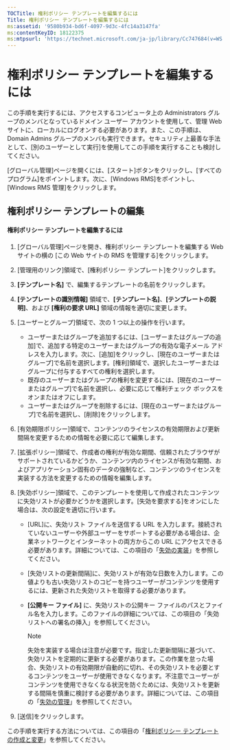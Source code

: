 ```yaml
---
TOCTitle: 権利ポリシー テンプレートを編集するには
Title: 権利ポリシー テンプレートを編集するには
ms:assetid: '9580b934-bd6f-4097-9d3c-4fc14a3147fa'
ms:contentKeyID: 18122375
ms:mtpsurl: 'https://technet.microsoft.com/ja-jp/library/Cc747684(v=WS.10)'
---
```


権利ポリシー テンプレートを編集するには
=======================================

この手順を実行するには、アクセスするコンピュータ上の Administrators グループのメンバとなっているドメイン ユーザー アカウントを使用して、管理 Web サイトに、ローカルにログオンする必要があります。また、この手順は、Domain Admins グループのメンバも実行できます。セキュリティ上最善な手法として、\[別のユーザーとして実行\]を使用してこの手順を実行することも検討してください。

\[グローバル管理\]ページを開くには、\[スタート\]ボタンをクリックし、\[すべてのプログラム\]をポイントします。次に、\[Windows RMS\]をポイントし、\[Windows RMS 管理\]をクリックします。

権利ポリシー テンプレートの編集
-------------------------------

#### 権利ポリシー テンプレートを編集するには

1.  \[グローバル管理\]ページを開き、権利ポリシー テンプレートを編集する Web サイトの横の \[この Web サイトの RMS を管理する\]をクリックします。

2.  \[管理用のリンク\]領域で、\[権利ポリシー テンプレート\]をクリックします。

3.  **\[テンプレート名\]** で、編集するテンプレートの名前をクリックします。

4.  **\[テンプレートの識別情報\]** 領域で、**\[テンプレート名\]**、**\[テンプレートの説明\]**、および **\[権利の要求 URL\]** 領域の情報を適切に変更します。

5.  \[ユーザーとグループ\]領域で、次の 1 つ以上の操作を行います。

    -   ユーザーまたはグループを追加するには、\[ユーザーまたはグループの追加\]で、追加する特定のユーザーまたはグループの有効な電子メール アドレスを入力します。次に、\[追加\]をクリックし、\[現在のユーザーまたはグループ\]で名前を選択します。\[権利\]領域で、選択したユーザーまたはグループに付与するすべての権利を選択します。
    -   既存のユーザーまたはグループの権利を変更するには、\[現在のユーザーまたはグループ\]で名前を選択し、必要に応じて権利チェック ボックスをオンまたはオフにします。
    -   ユーザーまたはグループを削除するには、\[現在のユーザーまたはグループ\]で名前を選択し、\[削除\]をクリックします。

6.  \[有効期限ポリシー\]領域で、コンテンツのライセンスの有効期限および更新間隔を変更するための情報を必要に応じて編集します。

7.  \[拡張ポリシー\]領域で、作成者の権利が有効な期間、信頼されたブラウザがサポートされているかどうか、コンテンツ内のライセンスが有効な期間、およびアプリケーション固有のデータの強制など、コンテンツのライセンスを実装する方法を変更するための情報を編集します。

8.  \[失効ポリシー\]領域で、このテンプレートを使用して作成されたコンテンツに失効リストが必要かどうかを選択します。\[失効を要求する\]をオンにした場合は、次の設定を適切に行います。

    -   \[URL\]に、失効リスト ファイルを送信する URL を入力します。接続されていないユーザーや外部ユーザーをサポートする必要がある場合は、企業ネットワークとインターネットの両方からこの URL にアクセスできる必要があります。詳細については、この項目の「[失効の実装](https://technet.microsoft.com/4735f060-7197-4ae2-830a-f91bcc4de30a)」を参照してください。
    -   \[失効リストの更新間隔\]に、失効リストが有効な日数を入力します。この値よりも古い失効リストのコピーを持つユーザーがコンテンツを使用するには、更新された失効リストを取得する必要があります。
    -   **\[公開キー ファイル\]** に、失効リストの公開キー ファイルのパスとファイル名を入力します。このファイルの詳細については、この項目の「失効リストへの署名の挿入」を参照してください。

        > [!Note]  
        >  失効を実装する場合は注意が必要です。指定した更新間隔に基づいて、失効リストを定期的に更新する必要があります。この作業を怠った場合、失効リストの有効期限が自動的に切れ、その失効リストを必要とするコンテンツをユーザーが使用できなくなります。不注意でユーザーがコンテンツを使用できなくなる状況を防ぐためには、失効リストを更新する間隔を慎重に検討する必要があります。詳細については、この項目の「[失効の管理](https://technet.microsoft.com/df732a7d-1fb0-4845-87ca-fab4bc5f98a0)」を参照してください。 

9.  \[送信\]をクリックします。

この手順を実行する方法については、この項目の「[権利ポリシー テンプレートの作成と変更](https://technet.microsoft.com/6014176f-ef71-4d29-b3e3-da129c18563d)」を参照してください。
